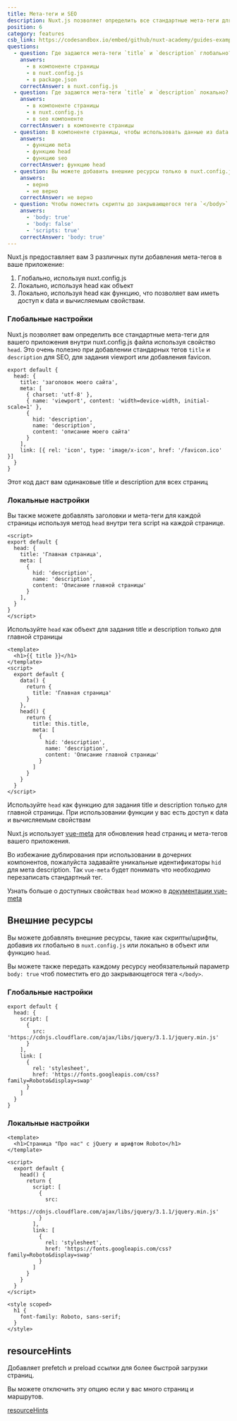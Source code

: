 ```yaml
---
title: Мета-теги и SEO
description: Nuxt.js позволяет определить все стандартные мета-теги для вашего приложения внутри nuxt.config.js файла используя свойство `head`. Это очень полезно при добавлении стандартных тегов `title` и `description` для SEO, для задания `viewport` или добавления `favicon`.
position: 6
category: features
csb_link: https://codesandbox.io/embed/github/nuxt-academy/guides-examples/tree/master/03_features/06_meta_tags_seo?fontsize=14&hidenavigation=1&theme=dark
questions:
  - question: Где задаются мета-теги `title` и `description` глобально?
    answers:
      - в компоненте страницы
      - в nuxt.config.js
      - в package.json
    correctAnswer: в nuxt.config.js
  - question: Где задаются мета-теги `title` и `description` локально?
    answers:
      - в компоненте страницы
      - в nuxt.config.js
      - в seo компоненте
    correctAnswer: в компоненте страницы
  - question: В компоненте страницы, чтобы использовать данные из data в ваших `title` и `description` вам необходимо использовать
    answers:
      - функцию meta
      - функцию head 
      - функцию seo
    correctAnswer: функцию head
  - question: Вы можете добавить внешние ресурсы только в nuxt.config.js
    answers:
      - верно
      - не верно
    correctAnswer: не верно
  - question: Чтобы поместить скрипты до закрывающегося тега `</body>` необходимо использовать
    answers:
      - 'body: true'
      - 'body: false'
      - 'scripts: true'
    correctAnswer: 'body: true'
---
```


Nuxt.js предоставляет вам 3 различных пути добавления мета-тегов в ваше приложение:

1. Глобально, используя nuxt.config.js
2. Локально, используя head как объект
3. Локально, используя head как функцию, что позволяет вам иметь доступ к data и вычисляемым свойствам.

### Глобальные настройки

Nuxt.js позволяет вам определить все стандартные мета-теги для вашего приложения внутри nuxt.config.js файла используя свойство `head`. Это очень полезно при добавлении стандарных тегов `title` и `description` для SEO, для задания viewport или добавления favicon.

```js{}[nuxt.config.js]
export default {
  head: {
    title: 'заголовок моего сайта',
    meta: [
      { charset: 'utf-8' },
      { name: 'viewport', content: 'width=device-width, initial-scale=1' },
      {
        hid: 'description',
        name: 'description',
        content: 'описание моего сайта'
      }
    ],
    link: [{ rel: 'icon', type: 'image/x-icon', href: '/favicon.ico' }]
  }
}
```

<base-alert type="info">

Этот код даст вам одинаковые title и description для всех страниц

</base-alert>

### Локальные настройки

Вы также можете добавлять заголовки и мета-теги для каждой страницы используя метод `head` внутри тега script на каждой странице.

```js{}[pages/index.vue]
<script>
export default {
  head: {
    title: 'Главная страница',
    meta: [
      {
        hid: 'description',
        name: 'description',
        content: 'Описание главной страницы'
      }
    ],
  }
}
</script>
```

<base-alert type="info">

Используйте `head` как объект для задания title и description только для главной страницы

</base-alert>

```html{}[pages/index.vue]
<template>
  <h1>{{ title }}</h1>
</template>
<script>
  export default {
    data() {
      return {
        title: 'Главная страница'
      }
    },
    head() {
      return {
        title: this.title,
        meta: [
          {
            hid: 'description',
            name: 'description',
            content: 'Описание главной страницы'
          }
        ]
      }
    }
  }
</script>
```

<base-alert type="info">

Используйте `head` как функцию для задания title и description только для главной страницы. При использовании функции у вас есть доступ к data и вычисляемым свойствам 

</base-alert>

Nuxt.js использует [vue-meta](https://vue-meta.nuxtjs.org/) для обновления head страниц и мета-тегов вашего приложения.

<base-alert>

Во избежание дублирования при использовании в дочерних компонентов, пожалуйста задавайте уникальные идентификаторы `hid` для мета description. Так `vue-meta` будет понимать что необходимо перезаписать стандартный тег.

</base-alert>

<base-alert type="next">

Узнать больше о доступных свойствах `head` можно в [документации vue-meta](https://vue-meta.nuxtjs.org/api/#metainfo-properties)

</base-alert>

## Внешние ресурсы

Вы можете добавлять внешние ресурсы, такие как скрипты/шрифты, добавив их глобально в `nuxt.config.js` или локально в объект или функцию `head`.

<base-alert type="info">

Вы можете также передать каждому ресурсу необязательный параметр `body: true` чтоб поместить его до закрывающегося тега `</body>`.

</base-alert>

### Глобальные настройки

```js{}[nuxt.config.js]
export default {
  head: {
    script: [
      {
        src: 'https://cdnjs.cloudflare.com/ajax/libs/jquery/3.1.1/jquery.min.js'
      }
    ],
    link: [
      {
        rel: 'stylesheet',
        href: 'https://fonts.googleapis.com/css?family=Roboto&display=swap'
      }
    ]
  }
}
```

### Локальные настройки

```html{}[pages/index.vue]
<template>
  <h1>Страница "Про нас" с jQuery и шрифтом Roboto</h1>
</template>

<script>
  export default {
    head() {
      return {
        script: [
          {
            src:
              'https://cdnjs.cloudflare.com/ajax/libs/jquery/3.1.1/jquery.min.js'
          }
        ],
        link: [
          {
            rel: 'stylesheet',
            href: 'https://fonts.googleapis.com/css?family=Roboto&display=swap'
          }
        ]
      }
    }
  }
</script>

<style scoped>
  h1 {
    font-family: Roboto, sans-serif;
  }
</style>
```

## resourceHints


Добавляет prefetch и preload ссылки для более быстрой загрузки страниц.

Вы можете отключить эту опцию если у вас много страниц и маршрутов.

<base-alert type="next">

[resourceHints](/docs/2.x/configuration-glossary/configuration-render#resourcehints)

</base-alert>

<quiz :questions="questions"></quiz>
